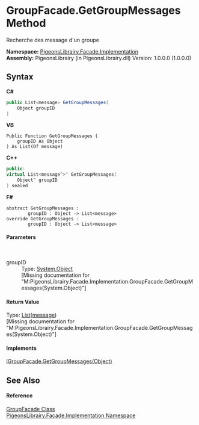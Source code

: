 # GroupFacade.GetGroupMessages Method 
 

Recherche des message d'un groupe

**Namespace:**&nbsp;<a href="312ab9cb-8ee9-a582-242b-c0bfc1241eea">PigeonsLibrairy.Facade.Implementation</a><br />**Assembly:**&nbsp;PigeonsLibrairy (in PigeonsLibrairy.dll) Version: 1.0.0.0 (1.0.0.0)

## Syntax

**C#**<br />
``` C#
public List<message> GetGroupMessages(
	Object groupID
)
```

**VB**<br />
``` VB
Public Function GetGroupMessages ( 
	groupID As Object
) As List(Of message)
```

**C++**<br />
``` C++
public:
virtual List<message^>^ GetGroupMessages(
	Object^ groupID
) sealed
```

**F#**<br />
``` F#
abstract GetGroupMessages : 
        groupID : Object -> List<message> 
override GetGroupMessages : 
        groupID : Object -> List<message> 
```


#### Parameters
&nbsp;<dl><dt>groupID</dt><dd>Type: <a href="http://msdn2.microsoft.com/en-us/library/e5kfa45b" target="_blank">System.Object</a><br />\[Missing <param name="groupID"/> documentation for "M:PigeonsLibrairy.Facade.Implementation.GroupFacade.GetGroupMessages(System.Object)"\]</dd></dl>

#### Return Value
Type: <a href="http://msdn2.microsoft.com/en-us/library/6sh2ey19" target="_blank">List</a>(<a href="891709b8-1ff0-58b3-9aa4-f3f06f37a146">message</a>)<br />\[Missing <returns> documentation for "M:PigeonsLibrairy.Facade.Implementation.GroupFacade.GetGroupMessages(System.Object)"\]

#### Implements
<a href="9ce803a8-6051-412a-cc04-41e8263c62f3">IGroupFacade.GetGroupMessages(Object)</a><br />

## See Also


#### Reference
<a href="7b4a76f8-da3e-3f34-b55e-530c0fadf88c">GroupFacade Class</a><br /><a href="312ab9cb-8ee9-a582-242b-c0bfc1241eea">PigeonsLibrairy.Facade.Implementation Namespace</a><br />